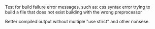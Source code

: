 Test for build failure error messages, such as:
  css syntax error
  trying to build a file that does not exist
  building with the wrong preprocessor

Better compiled output without multiple "use strict" and other nonsese.
